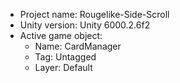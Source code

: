 <!-- UNITY CODE ASSIST INSTRUCTIONS START -->
- Project name: Rougelike-Side-Scroll
- Unity version: Unity 6000.2.6f2
- Active game object:
  - Name: CardManager
  - Tag: Untagged
  - Layer: Default
<!-- UNITY CODE ASSIST INSTRUCTIONS END -->